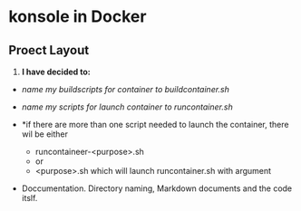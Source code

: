 # konsole in Docker  
## Proect Layout
1. **I have decided to:**
  * *name my buildscripts for container to buildcontainer.sh*
  * *name my scripts for launch container to runcontainer.sh*
  * *if there are more than one script needed to  launch the container, there wil be either
    * runcontaineer-\<purpose>.sh
    * or      
    * \<purpose>.sh which will launch runcontainer.sh with argument

* Doccumentation. Directory naming, Markdown documents  and the code itslf.
